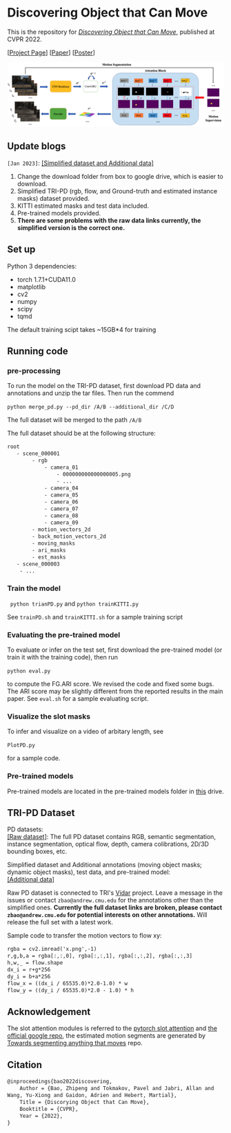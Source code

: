 
# Discovering Object that Can Move

This is the repository for [*Discovering Object that Can Move*](https://arxiv.org/abs/2203.10159), published at CVPR 2022.  


[[Project Page](https://zpbao.github.io/projects/CVPR22-Discovering/)]
[[Paper](https://openaccess.thecvf.com/content/CVPR2022/html/Bao_Discovering_Objects_That_Can_Move_CVPR_2022_paper.html)]
[[Poster](https://zpbao.github.io/projects/CVPR22-Discovering/images/poster.pdf)]

<img src='./imgs/pipeline.png' />

## Update blogs
`[Jan 2023]`: [[Simplified dataset and Additional data]](https://drive.google.com/drive/folders/1q5AjqhoivJb67h9MZCgUtqb4CooDrZhC?usp=sharing)  
1. Change the download folder from box to google drive, which is easier to download.  
2. Simplified TRI-PD (rgb, flow, and Ground-truth and estimated instance masks) dataset provided.  
3. KITTI estimated masks and test data included.  
4. Pre-trained models provided.  
5. **There are some problems with the raw data links currently, the simplified version is the correct one.**


## Set up

Python 3 dependencies:

* torch 1.7.1+CUDA11.0 
* matplotlib
* cv2
* numpy
* scipy
* tqmd

The default training scipt takes ~15GB*4 for training


## Running code
### pre-processing
To run the model on the TRI-PD dataset, first download PD data and annotations and unzip the tar files. Then run the commend

```python merge_pd.py --pd_dir /A/B --additional_dir /C/D``` 

The full dataset will be merged to the path ```/A/B``` 

The full dataset should be at the following structure:

```
root 
   - scene_000001
      	- rgb
         	- camera_01
            	- 000000000000000005.png
            	- ...
         	- camera_04
         	- camera_05
         	- camera_06
         	- camera_07
         	- camera_08
         	- camera_09
      	- motion_vectors_2d
      	- back_motion_vectors_2d
      	- moving_masks
      	- ari_masks
      	- est_masks
   - scene_000003
  	- ...
```

### Train the model 

``` python trianPD.py``` and ```python trainKITTI.py``` 

See ```trainPD.sh``` and ```trainKITTI.sh``` for a sample training script

### Evaluating the pre-trained model

To evaluate or infer on the test set, first download the pre-trained model (or train it with the training code), then run

```python eval.py``` 

to compute the FG.ARI score. We revised the code and fixed some bugs. The ARI score may be slightly different from the reported results in the main paper. 
See ```eval.sh``` for a sample evaluating script.

### Visualize the slot masks

To infer and visualize on a video of arbitary length, see

```PlotPD.py```

for a sample code.

### Pre-trained models

Pre-trained models are located in the pre-trained models folder in [this](https://drive.google.com/drive/folders/1q5AjqhoivJb67h9MZCgUtqb4CooDrZhC?usp=sharing) drive.


## TRI-PD Dataset 

PD datasets:   
[[Raw dataset]](./PD_raw_urls.txt): The full PD dataset contains RGB, semantic segmentation, instance segmentation, optical flow, depth, camera colibrations, 2D/3D bounding boxes, etc. 

Simplified dataset and Additional annotations (moving object masks; dynamic object masks), test data, and pre-trained model:   
[[Additional data]](https://drive.google.com/drive/folders/1q5AjqhoivJb67h9MZCgUtqb4CooDrZhC?usp=sharing) 

Raw PD dataset is connected to TRI's [Vidar](https://github.com/TRI-ML/vidar) project. Leave a message in the issues or contact `zbao@andrew.cmu.edu` for the annotations other than the simplified ones. **Currently the full dataset links are broken, please contact `zbao@andrew.cmu.edu` for potential interests on other annotations.** Will release the full set with a latest work. 



Sample code to transfer the motion vectors to flow xy:

```
rgba = cv2.imread('x.png',-1)
r,g,b,a = rgba[:,:,0], rgba[:,:,1], rgba[:,:,2], rgba[:,:,3]
h,w,_ = flow.shape
dx_i = r+g*256
dy_i = b+a*256
flow_x = ((dx_i / 65535.0)*2.0-1.0) * w
flow_y = ((dy_i / 65535.0)*2.0 - 1.0) * h            
```

## Acknowledgement
The slot attention modules is referred to the [pytorch slot attention](https://github.com/evelinehong/slot-attention-pytorch) and [the official google repo](https://github.com/google-research/google-research/tree/master/slot_attention), the estimated motion segments are generated by [Towards segmenting anything that moves](https://github.com/achalddave/segment-any-moving) repo.

## Citation

```
@inproceedings{bao2022discovering,
    Author = {Bao, Zhipeng and Tokmakov, Pavel and Jabri, Allan and Wang, Yu-Xiong and Gaidon, Adrien and Hebert, Martial},
    Title = {Discorying Object that Can Move},
    Booktitle = {CVPR},
    Year = {2022},
}
```


